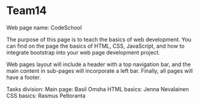 # Team14
Web page name: CodeSchool

The purpose of this page is to teach the basics of web development. You can find on the page the basics of HTML, CSS, JavaScript, and how to integrate bootstrap into your web page development project. 

Web pages layout will include a header with a top navigation bar, and the main content in sub-pages will incorporate a left bar. Finally, all pages will have a footer. 

Tasks division: 
Main page: Basil Omsha
HTML basics: Jenna Nevalainen
CSS basics: Rasmus Peltoranta